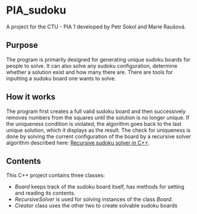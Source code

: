 # PIA_sudoku
 
A project for the CTU - PIA 1 developed by Petr Sokol and Marie Raušová. 

## Purpose
The program is primarily designed for generating unique sudoku boards for people to solve. It can also solve any sudoku configuration, determine whether a solution exist and how many there are. There are tools for inputting a sudoku board one wants to solve.

## How it works
The program first creates a full valid sudoku board and then successively removes numbers from the squares until the solution is no longer unique. If the uniqueness condition is violated, the algorithm goes back to the last unique solution, which it displays as the result. The check for uniqueness is done by solving the current configuration of the board by a recursive solver algorithm described here: [Recursive sudoku solver in C++](https://www.youtube.com/watch?v=VPVtlODPdPY). 

## Contents
This C++ project contains three classes:
* *Board* keeps track of the sudoku board itself, has methods for setting and reading its contents.
* *RecursiveSolver* is used for solving instances of the class *Board*.
* *Creator* class uses the other two to create solvable sudoku boards

